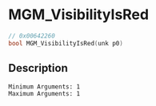 # MGM_VisibilityIsRed
```c
// 0x00642260
bool MGM_VisibilityIsRed(unk p0)
```
## Description
```
Minimum Arguments: 1
Maximum Arguments: 1
```
